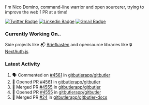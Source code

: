 
I'm Nico Domino, command-line warrior and open sourcerer, trying to improve the web 1 PR at a time!

[![Twitter Badge](https://img.shields.io/badge/-@ndom91-1ca0f1?style=flat-square&labelColor=1ca0f1&logo=twitter&logoColor=white&link=https://twitter.com/ndom91)](https://twitter.com/ndom91) [![Linkedin Badge](https://img.shields.io/badge/-ndom91-blue?style=flat-square&logo=Linkedin&logoColor=white&link=https://www.linkedin.com/in/ndom91/)](https://www.linkedin.com/in/ndom91/) [![Gmail Badge](https://img.shields.io/badge/-yo@ndo.dev-c14438?style=flat-square&logo=mail.ru&logoColor=white&link=mailto:yo@ndo.dev)](mailto:yo@ndo.dev)

### Currently Working On..

Side projects like 📬 [Briefkasten](https://briefkastenhq.com) and opensource libraries like 🔒 [NextAuth.js](https://github.com/nextauthjs/next-auth).

<!--START_SECTION_PROFILE_VIEWS:readme-info-->
<!--END_SECTION_PROFILE_VIEWS:readme-info-->

<!--START_SECTION_DAILY_COMMIT:readme-info-->
<!--END_SECTION_DAILY_COMMIT:readme-info-->

<!--START_SECTION_WEEKLY_COMMIT:readme-info-->
<!--END_SECTION_WEEKLY_COMMIT:readme-info-->

### Latest Activity

<!--START_SECTION:activity-->
1. 🗣 Commented on [#4561](https://github.com/gitbutlerapp/gitbutler/pull/4561#issuecomment-2261347605) in [gitbutlerapp/gitbutler](https://github.com/gitbutlerapp/gitbutler)
2. 💪 Opened PR [#4561](https://github.com/gitbutlerapp/gitbutler/pull/4561) in [gitbutlerapp/gitbutler](https://github.com/gitbutlerapp/gitbutler)
3. 🎉 Merged PR [#4555](https://github.com/gitbutlerapp/gitbutler/pull/4555) in [gitbutlerapp/gitbutler](https://github.com/gitbutlerapp/gitbutler)
4. 💪 Opened PR [#4555](https://github.com/gitbutlerapp/gitbutler/pull/4555) in [gitbutlerapp/gitbutler](https://github.com/gitbutlerapp/gitbutler)
5. 🎉 Merged PR [#24](https://github.com/gitbutlerapp/gitbutler-docs/pull/24) in [gitbutlerapp/gitbutler-docs](https://github.com/gitbutlerapp/gitbutler-docs)
<!--END_SECTION:activity-->
